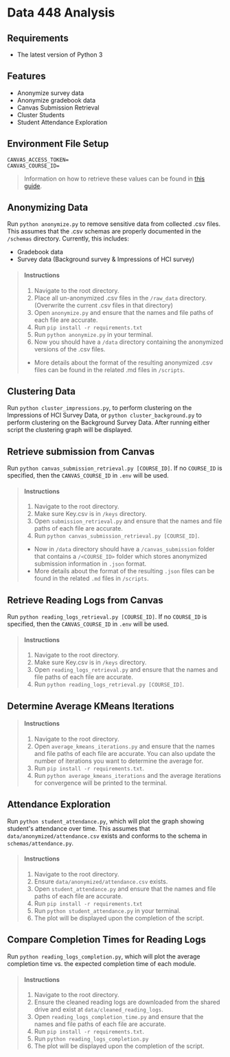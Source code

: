 # Data 448 Analysis

## Requirements

- The latest version of Python 3

## Features

- Anonymize survey data
- Anonymize gradebook data
- Canvas Submission Retrieval
- Cluster Students
- Student Attendance Exploration

## Environment File Setup

```
CANVAS_ACCESS_TOKEN=
CANVAS_COURSE_ID=
```

> Information on how to retrieve these values can be found in [this guide](scripts/canvas_submission_retrieval/canvas_submission_retrieval.md).

## Anonymizing Data

Run `python anonymize.py` to remove sensitive data from collected .csv files. This assumes that the .csv schemas are
properly documented in the `/schemas` directory. Currently, this includes:

- Gradebook data
- Survey data (Background survey & Impressions of HCI survey)

> #### Instructions
> 1. Navigate to the root directory.
> 1. Place all un-anonymized .csv files in the `/raw_data` directory. (Overwrite the current .csv files in that directory)
> 2. Open `anonymize.py` and ensure that the names and file paths of each file are accurate.
> 2. Run `pip install -r requirements.txt`
> 3. Run `python anonymize.py` in your terminal.
> 4. Now you should have a `/data` directory containing the anonymized versions of the .csv files.
> - More details about the format of the resulting anonymized .csv files can be found in the related .md files in `/scripts`.

## Clustering Data

Run `python cluster_impressions.py`, to perform clustering on the Impressions of HCI Survey Data,
or `python cluster_background.py` to perform clustering on the Background Survey Data. After running either script the
clustering graph will be displayed.

## Retrieve submission from Canvas

Run `python canvas_submission_retrieval.py [COURSE_ID]`. If no `COURSE_ID` is specified, then the `CANVAS_COURSE_ID`
in `.env` will be used.

> #### Instructions
> 1. Navigate to the root directory.
> 2. Make sure Key.csv is in `/keys` directory.
> 3. Open `submission_retrieval.py` and ensure that the names and file paths of each file are accurate.
> 4. Run `python canvas_submission_retrieval.py [COURSE_ID]`.
> - Now in `/data` directory should have a `/canvas_submission` folder that contains a `/<COURSE_ID>` folder which stores anonymized submission information in `.json` format.
> - More details about the format of the resulting `.json` files can be found in the related `.md` files in `/scripts`.

## Retrieve Reading Logs from Canvas

Run `python reading_logs_retrieval.py [COURSE_ID]`. If no `COURSE_ID` is specified, then the `CANVAS_COURSE_ID`
in `.env` will be used.

> #### Instructions
> 1. Navigate to the root directory.
> 2. Make sure Key.csv is in `/keys` directory.
> 3. Open `reading_logs_retrieval.py` and ensure that the names and file paths of each file are accurate.
> 4. Run `python reading_logs_retrieval.py [COURSE_ID]`.

## Determine Average KMeans Iterations

> #### Instructions
> 1. Navigate to the root directory.
> 2. Open `average_kmeans_iterations.py` and ensure that the names and file paths of each file are accurate. You can also update the number of iterations you want to determine the average for.
> 3. Run `pip install -r requirements.txt`.
> 4. Run `python average_kmeans_iterations` and the average iterations for convergence will be printed to the terminal.

## Attendance Exploration

Run `python student_attendance.py`, which will plot the graph showing student's attendance over time. This assumes
that `data/anonymized/attendance.csv` exists and conforms to the schema in `schemas/attendance.py`.

> #### Instructions
> 1. Navigate to the root directory.
> 2. Ensure `data/anonymized/attendance.csv` exists.
> 3. Open `student_attendance.py` and ensure that the names and file paths of each file are accurate.
> 4. Run `pip install -r requirements.txt`
> 5. Run `python student_attendance.py` in your terminal.
> 6. The plot will be displayed upon the completion of the script.

## Compare Completion Times for Reading Logs

Run `python reading_logs_completion.py`, which will plot the average completion time vs. the expected completion time of
each module.

> #### Instructions
> 1. Navigate to the root directory.
> 2. Ensure the cleaned reading logs are downloaded from the shared drive and exist at `data/cleaned_reading_logs`.
> 3. Open `reading_logs_completion_time.py` and ensure that the names and file paths of each file are accurate.
> 4. Run `pip install -r requirements.txt`.
> 5. Run `python reading_logs_completion.py`
> 6. The plot will be displayed upon the completion of the script.
